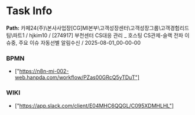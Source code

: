 # Task Info

**Path:** 카페24(주)\본사사업장\[CG]MI본부\고객성장센터\고객성장그룹\고객경험리드팀\파트1 / hjkim10 / [274917] 부천센터 CS대응 관리 _ 호스팅 CS관제-슬랙 전파 이슈중, 주요 이슈 자동선별 알림수신 / 2025-08-01_00-00-00

### BPMN
- ["https://n8n-mi-002-web.hanpda.com/workflow/PZas00GRcQ5yTDuT"]

### WIKI
- ["https://app.slack.com/client/E04MHC6QQGL/C095XDMHLHL"]

